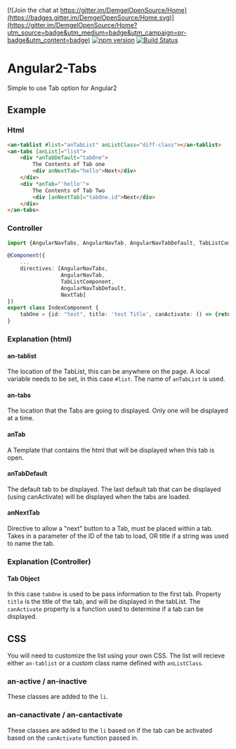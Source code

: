 [![Join the chat at https://gitter.im/DemgelOpenSource/Home](https://badges.gitter.im/DemgelOpenSource/Home.svg)](https://gitter.im/DemgelOpenSource/Home?utm_source=badge&utm_medium=badge&utm_campaign=pr-badge&utm_content=badge)
[![npm version](https://badge.fury.io/js/angular2-tabs.svg)](https://badge.fury.io/js/angular2-tabs)
[![Build Status](https://travis-ci.org/DemgelOpenSource/angular2-tabs.svg?branch=master)](https://travis-ci.org/DemgelOpenSource/angular2-tabs)
# Angular2-Tabs

Simple to use Tab option for Angular2

## Example

### Html
``` html
<an-tablist #list="anTabList" anListClass="diff-class"></an-tablist>
<an-tabs [anList]="list">
    <div *anTabDefault="tabOne">
        The Contents of Tab one
        <div anNextTab="hello">Next</div>
    </div>
    <div *anTab="'hello'">
        The Contents of Tab Two
        <div [anNextTab]="tabOne.id">Next</div>
    </div>
</an-tabs>
```
### Controller
``` ts
import {AngularNavTabs, AngularNavTab, AngularNavTabDefault, TabListComponent, NextTab} from 'angular2-nav/tabs';

@Component({
    ...
    directives: [AngularNavTabs,
                 AngularNavTab,
                 TabListComponent,
                 AngularNavTabDefault,
                 NextTab]
})
export class IndexComponent {
    tabOne = {id: "test", title: 'test Title', canActivate: () => {return true;}}
}
```
### Explanation (html)
#### an-tablist
The location of the TabList, this can be anywhere on the page. A local variable needs to be set, in this case `#list`. The name of `anTabList` is used.
#### an-tabs
The location that the Tabs are going to displayed. Only one will be displayed at a time.
#### anTab
A Template that contains the html that will be displayed when this tab is open.
#### anTabDefault
The default tab to be displayed. The last default tab that can be displayed (using canActivate) will be displayed when the tabs are loaded.
#### anNextTab
Directive to allow a "next" button to a Tab, must be placed within a tab. Takes in a parameter of the ID of the tab to load, OR title if a string was used to name the tab.
### Explanation (Controller)
#### Tab Object
In this case `tabOne` is used to be pass information to the first tab. Property `title` is the title of the tab, and will be displayed in the tabList. The `canActivate` property is a function used to determine if a tab can be displayed.
## CSS
You will need to customize the list using your own CSS. The list will recieve either `an-tablist` or a custom class name defined with `anListClass`.
### an-active / an-inactive
These classes are added to the `li`.
### an-canactivate / an-cantactivate
These classes are added to the `li` based on if the tab can be activated based on the `canActivate` function passed in.